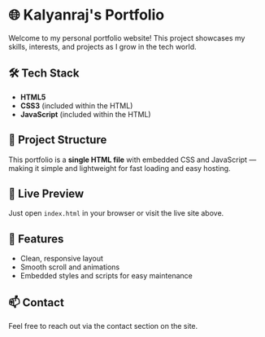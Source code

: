 # 🌐 Kalyanraj's Portfolio

Welcome to my personal portfolio website! This project showcases my skills, interests, and projects as I grow in the tech world.

## 🛠️ Tech Stack
- **HTML5**
- **CSS3** (included within the HTML)
- **JavaScript** (included within the HTML)

## 📁 Project Structure
This portfolio is a **single HTML file** with embedded CSS and JavaScript — making it simple and lightweight for fast loading and easy hosting.

## 🚀 Live Preview
Just open `index.html` in your browser or visit the live site above.

## 📌 Features
- Clean, responsive layout
- Smooth scroll and animations
- Embedded styles and scripts for easy maintenance

## 📫 Contact
Feel free to reach out via the contact section on the site.
